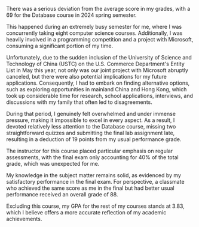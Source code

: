 There was a serious deviation from the average score in my grades, with a 69 for the Database course in 2024 spring semester.

This happened during an extremely busy semester for me, where I was concurrently taking eight computer science courses. Additionally, I was heavily involved in a programming competition and a project with Microsoft, consuming a significant portion of my time. 

Unfortunately, due to the sudden inclusion of the University of Science and Technology of China (USTC) on the U.S. Commerce Department's Entity List in May this year, not only was our joint project with Microsoft abruptly canceled, but there were also potential implications for my future applications. Consequently, I had to embark on finding alternative options, such as exploring opportunities in mainland China and Hong Kong, which took up considerable time for research, school applications, interviews, and discussions with my family that often led to disagreements.

During that period, I genuinely felt overwhelmed and under immense pressure, making it impossible to excel in every aspect. As a result, I devoted relatively less attention to the Database course, missing two straightforward quizzes and submitting the final lab assignment late, resulting in a deduction of 19 points from my usual performance grade.

The instructor for this course placed particular emphasis on regular assessments, with the final exam only accounting for 40% of the total grade, which was unexpected for me.

My knowledge in the subject matter remains solid, as evidenced by my satisfactory performance in the final exam. For perspective, a classmate who achieved the same score as me in the final but had better usual performance received an overall grade of 88.

Excluding this course, my GPA for the rest of my courses stands at 3.83, which I believe offers a more accurate reflection of my academic achievements.